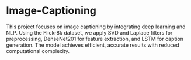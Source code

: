 # Image-Captioning
This project focuses on image captioning by integrating deep learning and NLP. Using the Flickr8k dataset, we apply SVD and Laplace filters for preprocessing, DenseNet201 for feature extraction, and LSTM for caption generation. The model achieves efficient, accurate results with reduced computational complexity.
